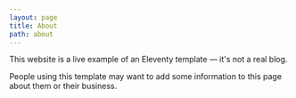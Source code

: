 ```yaml
---
layout: page
title: About
path: about
---
```


This website is a live example of an Eleventy template — it's not a real blog.

People using this template may want to add some information to this page about them or their business.
